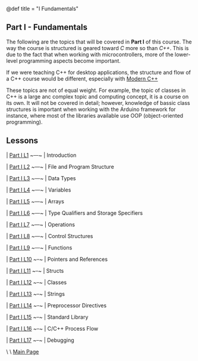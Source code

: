@def title = "I Fundamentals"

## Part I - Fundamentals

The following are the topics that will be covered in **Part I** of this course. The way the course is structured is geared toward *C* more so than *C++*. This is due to the fact that when working with microcontrollers, more of the lower-level programming aspects become important. 

If we were teaching C++ for desktop applications, the structure and flow of a C++ course would be different, especially with [Modern C++](https://www.youtube.com/watch?v=YnWhqhNdYyk)

These topics are not of equal weight. For example, the topic of classes in C++ is a large anc complex topic and computing concept, it is a course on its own. It will not be covered in detail; however, knowledge of bassic class structures is important when working with the Arduino framework for instance, where most of the libraries available use OOP (object-oriented programming).

## Lessons

| [Part I L1](../lesson1/index.html)  ~~~&ensp;&ensp;~~~ | Introduction

| [Part I L2](../lesson2/index.html)  ~~~&ensp;&ensp;~~~ | File and Program Structure
 
| [Part I L3](../lesson3/index.html)  ~~~&ensp;&ensp;~~~ | Data Types
 
| [Part I L4](../lesson4/index.html)  ~~~&ensp;&ensp;~~~ | Variables
 
| [Part I L5](../lesson5/index.html)  ~~~&ensp;&ensp;~~~ | Arrays
 
| [Part I L6](../lesson6/index.html)  ~~~&ensp;&ensp;~~~ | Type Qualifiers and Storage Specifiers
 
| [Part I L7](../lesson7/index.html)  ~~~&ensp;&ensp;~~~ | Operations
 
| [Part I L8](../lesson8/index.html)  ~~~&ensp;&ensp;~~~ | Control Structures
 
| [Part I L9](../lesson9/index.html)  ~~~&ensp;&ensp;~~~ | Functions

| [Part I L10](../lesson10/index.html)  ~~~&ensp;~~~ | Pointers and References

| [Part I L11](../lesson11/index.html)  ~~~&ensp;~~~ | Structs

| [Part I L12](../lesson12/index.html)  ~~~&ensp;~~~ | Classes

| [Part I L13](../lesson13/index.html)  ~~~&ensp;~~~ | Strings

| [Part I L14](../lesson14/index.html)  ~~~&ensp;~~~ | Preprocessor Directives

| [Part I L15](../lesson15/index.html)  ~~~&ensp;~~~ | Standard Library

| [Part I L16](../lesson16/index.html)  ~~~&ensp;~~~ | C/C++ Process Flow

| [Part I L17](../lesson17/index.html)  ~~~&ensp;~~~ | Debugging

\\
\\
[Main Page](/index.html)
